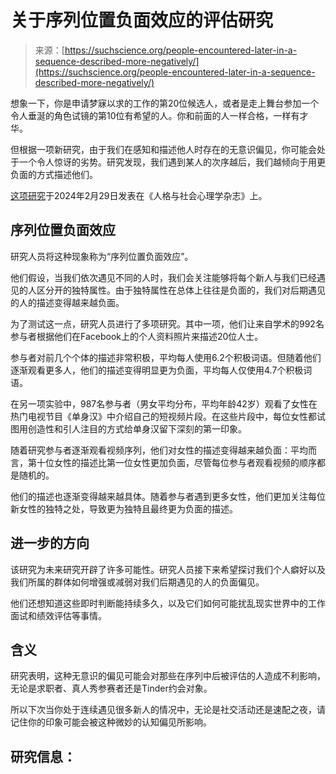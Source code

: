 <!--yml

category: 未分类

date: 2024-05-27 14:49:22

-->

# 关于序列位置负面效应的评估研究

> 来源：[https://suchscience.org/people-encountered-later-in-a-sequence-described-more-negatively/](https://suchscience.org/people-encountered-later-in-a-sequence-described-more-negatively/)

想象一下，你是申请梦寐以求的工作的第20位候选人，或者是走上舞台参加一个令人垂涎的角色试镜的第10位有希望的人。你和前面的人一样合格，一样有才华。

但根据一项新研究，由于我们在感知和描述他人时存在的无意识偏见，你可能会处于一个令人惊讶的劣势。研究发现，我们遇到某人的次序越后，我们越倾向于用更负面的方式描述他们。

[这项研究](https://pubmed.ncbi.nlm.nih.gov/38421750/)于2024年2月29日发表在《人格与社会心理学杂志》上。

## 序列位置负面效应

研究人员将这种现象称为“序列位置负面效应”。

他们假设，当我们依次遇见不同的人时，我们会关注能够将每个新人与我们已经遇见的人区分开的独特属性。由于独特属性在总体上往往是负面的，我们对后期遇见的人的描述变得越来越负面。

为了测试这一点，研究人员进行了多项研究。其中一项，他们让来自学术的992名参与者根据他们在Facebook上的个人资料照片来描述20位人士。

参与者对前几个个体的描述非常积极，平均每人使用6.2个积极词语。但随着他们逐渐观看更多人，他们的描述变得明显更为负面，平均每人仅使用4.7个积极词语。

在另一项实验中，987名参与者（男女平均分布，平均年龄42岁）观看了女性在热门电视节目《单身汉》中介绍自己的短视频片段。在这些片段中，每位女性都试图用创造性和引人注目的方式给单身汉留下深刻的第一印象。

随着研究参与者逐渐观看视频序列，他们对女性的描述变得越来越负面：平均而言，第十位女性的描述比第一位女性更加负面，尽管每位参与者观看视频的顺序都是随机的。

他们的描述也逐渐变得越来越具体。随着参与者遇到更多女性，他们更加关注每位新女性的独特之处，导致更为独特且最终更为负面的描述。

## 进一步的方向

该研究为未来研究开辟了许多可能性。研究人员接下来希望探讨我们个人癖好以及我们所属的群体如何增强或减弱对我们后期遇见的人的负面偏见。

他们还想知道这些即时判断能持续多久，以及它们如何可能扰乱现实世界中的工作面试和绩效评估等事情。

## 含义

研究表明，这种无意识的偏见可能会对那些在序列中后被评估的人造成不利影响，无论是求职者、真人秀参赛者还是Tinder约会对象。

所以下次当你处于连续遇见很多新人的情况中，无论是社交活动还是速配之夜，请记住你的印象可能会被这种微妙的认知偏见所影响。

## 研究信息：

